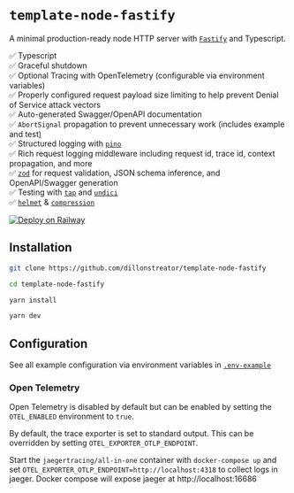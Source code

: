 # `template-node-fastify`

A minimal production-ready node HTTP server with [`Fastify`](https://fastify.dev/) and Typescript.

✅ Typescript \
✅ Graceful shutdown \
✅ Optional Tracing with OpenTelemetry (configurable via environment variables) \
✅ Properly configured request payload size limiting to help prevent Denial of Service attack vectors \
✅ Auto-generated Swagger/OpenAPI documentation \
✅ `AbortSignal` propagation to prevent unnecessary work (includes example and test)  \
✅ Structured logging with [`pino`](https://github.com/pinojs/pino) \
✅ Rich request logging middleware including request id, trace id, context propagation, and more \
✅ [`zod`](https://github.com/turkerdev/fastify-type-provider-zod) for request validation, JSON schema inference, and OpenAPI/Swagger generation \
✅ Testing with [`tap`](https://www.npmjs.com/package/tap) and [`undici`](https://www.npmjs.com/package/undici) \
✅ [`helmet`](https://github.com/fastify/fastify-helmet) & [`compression`](https://github.com/fastify/fastify-compress)

[![Deploy on Railway](https://railway.app/button.svg)](https://railway.app/template/xeb3TM?referralCode=ToZEjF)


## Installation

```sh
git clone https://github.com/dillonstreator/template-node-fastify

cd template-node-fastify

yarn install

yarn dev
```

## Configuration

See all example configuration via environment variables in [`.env-example`](./.env-example)

### Open Telemetry

Open Telemetry is disabled by default but can be enabled by setting the `OTEL_ENABLED` environment to `true`.

By default, the trace exporter is set to standard output. This can be overridden by setting `OTEL_EXPORTER_OTLP_ENDPOINT`.

Start the `jaegertracing/all-in-one` container with `docker-compose up` and set `OTEL_EXPORTER_OTLP_ENDPOINT=http://localhost:4318` to collect logs in jaeger. Docker compose will expose jaeger at http://localhost:16686